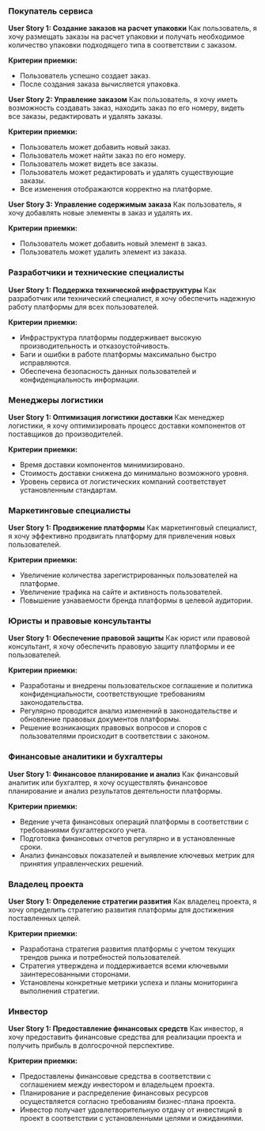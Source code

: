 ### Покупатель сервиса

**User Story 1: Создание заказов на расчет упаковки**
Как пользователь, я хочу размещать заказы на расчет упаковки и получать необходимое
количество упаковки подходящего типа в соответствии с заказом.

**Критерии приемки:**

- Пользователь успешно создает заказ.
- После создания заказа вычисляется упаковка.

**User Story 2: Управление заказом**
Как пользователь, я хочу иметь возможность создавать заказ, находить заказ по его номеру, видеть все заказы, 
редактировать и удалять заказы.

**Критерии приемки:**

- Пользователь может добавить новый заказ.
- Пользователь может найти заказ по его номеру.
- Пользователь может видеть все заказы.
- Пользователь может редактировать и удалять существующие заказы.
- Все изменения отображаются корректно на платформе.

**User Story 3: Управление содержимым заказа**
Как пользователь, я хочу добавлять новые элементы в заказ и удалять их.

**Критерии приемки:**

- Пользователь может добавить новый элемент в заказ.
- Пользователь может удалить элемент из заказа.

### Разработчики и технические специалисты

**User Story 1: Поддержка технической инфраструктуры**
Как разработчик или технический специалист, я хочу обеспечить надежную работу платформы для всех пользователей.

**Критерии приемки:**

- Инфраструктура платформы поддерживает высокую производительность и отказоустойчивость.
- Баги и ошибки в работе платформы максимально быстро исправляются.
- Обеспечена безопасность данных пользователей и конфиденциальность информации.

### Менеджеры логистики

**User Story 1: Оптимизация логистики доставки**
Как менеджер логистики, я хочу оптимизировать процесс доставки компонентов от поставщиков до производителей.

**Критерии приемки:**

- Время доставки компонентов минимизировано.
- Стоимость доставки снижена до минимально возможного уровня.
- Уровень сервиса от логистических компаний соответствует установленным стандартам.

### Маркетинговые специалисты

**User Story 1: Продвижение платформы**
Как маркетинговый специалист, я хочу эффективно продвигать платформу для привлечения новых пользователей.

**Критерии приемки:**

- Увеличение количества зарегистрированных пользователей на платформе.
- Увеличение трафика на сайте и активность пользователей.
- Повышение узнаваемости бренда платформы в целевой аудитории.

### Юристы и правовые консультанты

**User Story 1: Обеспечение правовой защиты**
Как юрист или правовой консультант, я хочу обеспечить правовую защиту платформы и ее пользователей.

**Критерии приемки:**

- Разработаны и внедрены пользовательское соглашение и политика конфиденциальности, соответствующие требованиям
  законодательства.
- Регулярно проводится анализ изменений в законодательстве и обновление правовых документов платформы.
- Решение возникающих правовых вопросов и споров с пользователями происходит в соответствии с законом.

### Финансовые аналитики и бухгалтеры

**User Story 1: Финансовое планирование и анализ**
Как финансовый аналитик или бухгалтер, я хочу осуществлять финансовое планирование и анализ результатов деятельности
платформы.

**Критерии приемки:**

- Ведение учета финансовых операций платформы в соответствии с требованиями бухгалтерского учета.
- Подготовка финансовых отчетов регулярно и в установленные сроки.
- Анализ финансовых показателей и выявление ключевых метрик для принятия управленческих решений.

### Владелец проекта

**User Story 1: Определение стратегии развития**
Как владелец проекта, я хочу определить стратегию развития платформы для достижения поставленных целей.

**Критерии приемки:**

- Разработана стратегия развития платформы с учетом текущих трендов рынка и потребностей пользователей.
- Стратегия утверждена и поддерживается всеми ключевыми заинтересованными сторонами.
- Установлены конкретные метрики успеха и планы мониторинга выполнения стратегии.

### Инвестор

**User Story 1: Предоставление финансовых средств**
Как инвестор, я хочу предоставить финансовые средства для реализации проекта и получить прибыль в долгосрочной
перспективе.

**Критерии приемки:**

- Предоставлены финансовые средства в соответствии с соглашением между инвестором и владельцем проекта.
- Планирование и распределение финансовых ресурсов осуществляется согласно требованиям бизнес-плана проекта.
- Инвестор получает удовлетворительную отдачу от инвестиций в проект в соответствии с установленными целями и
  ожиданиями.
